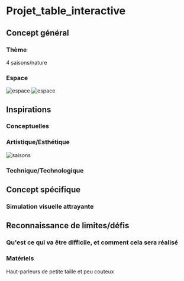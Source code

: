 # Projet_table_interactive


## Concept général

### Thème
4 saisons/nature
### Espace
![espace](médias/Plan-devant.png)
![espace](médias/Plan-haut.png)

## Inspirations 
### Conceptuelles

### Artistique/Esthétique
![saisons](médias/saisons.png)
### Technique/Technologique


## Concept spécifique
### Simulation visuelle attrayante


## Reconnaissance de limites/défis
### Qu'est ce qui va être difficile, et comment cela sera réalisé


### Matériels
Haut-parleurs de petite taille et peu couteux
